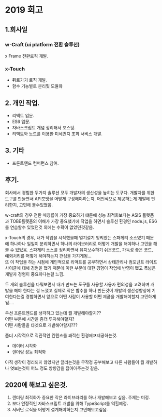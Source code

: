 # 2019 회고

## 1.회사일

### w-Craft (ui platform 전환 솔루션)
x Frame  전환로직 개발.

### x-Touch
- 뒤로가기 로직 개발.
- 함수 기능별로 분리및 모듈화


## 2. 개인 작업.
- 리액트 입문.
- ES6 입문.
- 자바스크립트 개념 정리해서 포스팅.
- 리액트와 노드를 이용한 미세먼지 조회 서비스 개발.


## 3. 기타
- 프론트엔드 컨퍼런스 참여.



## 후기.
회사에서 경험한 두가지 솔루션 모두 개발자의 생산성을 높히는 도구다. 
개발자를 위한 도구를 만들면서 API포멧을 어떻게 구성해야하는지, 어떤식으로 제공하는게 개발에 편리한지,
고민해 볼수있었음.

w-craft의 경우 전환 매칭률이 가장 중요하기 떄문에 성능 최적화보다는 ASIS 플랫폼과 TOBE플랫폼의 이해가 가장 중요했기에 작업을 하면서 솔루션 환경인 node.js, ES6를 연습할수 있었던것 외에는 수확이 없었던것같음.

x-Touch의 경우, 내가 작업을 시작했을때 얼기설기 엉켜있는 스파게티 소스였기 때문에 하나하나 일일이 분리하면서 하나의 라이브러리로 어떻게 개발을 해야하나 고민을 해볼 수 있었음. 
스파게티 소스를 정리하면서 유지보수하기 쉬운코드, 가독성 좋은 코드, 예외처리를 어떻게 해야하는지 관심을 가지게됨...  
또 이 작업을 하는 시점에 개인적으로 리액트를 공부하면서 상태관리나 컴포넌트 라이프사이클에 대해 경험을 했기 때문에 이런 부분에 대한 경험이 작업에 반영이 됐고 폭넓은 개발자 경험이 중요하다는걸 느낌.

두 개의 솔루션을 다뤄보면서 내가 만드는 도구를 사용할 사용자 편의성을 고려하며 개발을 해야 한다는 걸 느꼈고 실제로 작은 함수를 하나 만든것이 개발의 생산성향상에 기여한다는걸 경험하면서 앞으로 어떤 사람이 사용할 어떤 제품을 개발해야할지 고민하게됨....

우선 프론트엔드를 생각하고 있는데 뭘 개발해야할지??  
어떤 부분에 시간을 좀더 투자해야할지?  
어떤 사람들을 타겟으로 개발해야할지???

좀더 시각적으로 직관적인 컨텐츠를 쾌적한 환경에ㅉ제공하는것.

- 데이터 시각화
- 렌더링 성능 최적화


아직 생각이 정리되지 않았지만 끌리는것을 무작정 공부해보고 다른 사람들이 뭘 개발하나 엿보는것이 어느 정도 방향감을 잡아아주는것 같음.



## 2020에 해보고 싶은것.
1. 렌더링 최적화가 중요한 작은 라이브러리를 하나 개발해보고 싶음. 주제는 미정.
2. 보다 안정적인 자바스크립트 개발을 위해 TypeScript를 익힐예정.
3. 서버단 로직을 어떻게 설계해야하는지 고민해보고싶음.